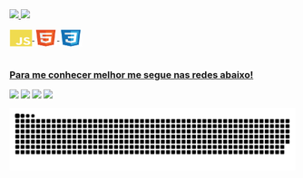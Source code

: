 <div>
  <a href="https://github.com/paulo1310">
  <img height="180em" src="https://github-readme-stats.vercel.app/api?username=paulo1310&show_icons=true&theme=tokyonight&include_all_commits=true&count_private=true"/>
  <img height="180em" src="https://github-readme-stats.vercel.app/api/top-langs/?username=paulo1310&layout=compact&langs_count=6&theme=tokyonight"/>
</div>
<div style="display: inline_block"><br>
  <img align="center" alt="Js" height="30" width="40" src="https://raw.githubusercontent.com/devicons/devicon/master/icons/javascript/javascript-plain.svg ">
  <img align="center" alt="HTML" height="30" width="40" src="https://raw.githubusercontent.com/devicons/devicon/master/icons/html5/html5-original.svg ">
  <img align="center" alt="CSS" height="30" width="40" src="https://raw.githubusercontent.com/devicons/devicon/master/icons/css3/css3-original.svg ">
</div>
 
 <br>
 
  ### Para me conhecer melhor me segue nas redes abaixo!
 
<div>
 <a href="https://www.instagram.com/paulo.robertofc/" target="_blank"><img src="https://img.shields.io/badge/-Instagram-%23E4405F?style=for-the- badge&logo=instagram&logoColor=white" target="_blank"></a>
 <a href="" target="_blank"><img src="https://img.shields.io/badge/Discord-7289DA?style=for-the-badge&logo= discord&logoColor=white" target="_blank"></a>
 <a href = ""><img src="https://img.shields.io/badge/-Gmail-%23333?style=for-the-badge&logo=gmail&logoColor=white" destino ="_blank"></a>
 <a href="https://www.linkedin.com/in/paulocarvalho13/" target="_blank"><img src="https://img.shields.io/badge/-LinkedIn-%230077B5?style= for-the-badge&logo=linkedin&logoColor=white" target="_blank"></a>
 
  ![Animação de cobra](https://github.com/paulo1310/paulo1310/blob/output/github-contribution-grid-snake.svg)

</div>

